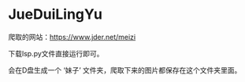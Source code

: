 # JueDuiLingYu
爬取的网站：https://www.jder.net/meizi

下载lsp.py文件直接运行即可。

会在D盘生成一个 ‘妹子’ 文件夹，爬取下来的图片都保存在这个文件夹里面。
